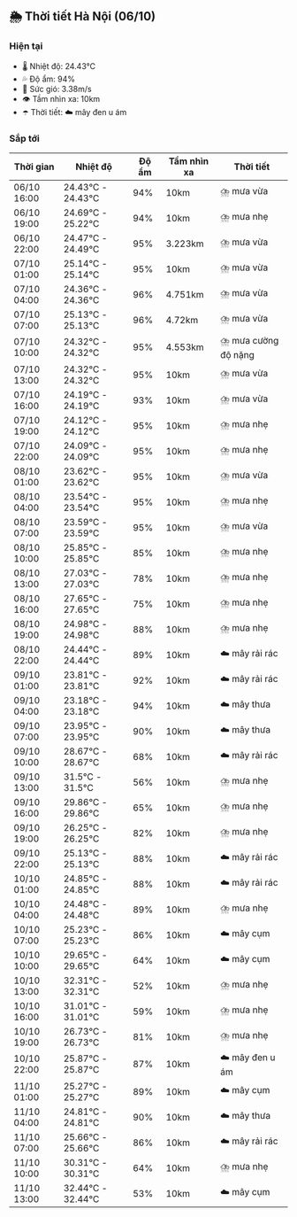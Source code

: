 ## 🌦️ Thời tiết Hà Nội (06/10)

### Hiện tại

- 🌡️ Nhiệt độ: 24.43℃
- 💦 Độ ẩm: 94%
- 💨 Sức gió: 3.38m/s
- 👁️ Tầm nhìn xa: 10km
- ☂️ Thời tiết: ☁️ mây đen u ám

### Sắp tới

| Thời gian | Nhiệt độ | Độ ẩm | Tầm nhìn xa | Thời tiết |
| --- | --- | --- | --- | --- |
| 06/10 16:00 | 24.43℃ - 24.43℃ | 94% | 10km | ⛈️ mưa vừa |
| 06/10 19:00 | 24.69℃ - 25.22℃ | 94% | 10km | ⛈️ mưa nhẹ |
| 06/10 22:00 | 24.47℃ - 24.49℃ | 95% | 3.223km | ⛈️ mưa vừa |
| 07/10 01:00 | 25.14℃ - 25.14℃ | 95% | 10km | ⛈️ mưa vừa |
| 07/10 04:00 | 24.36℃ - 24.36℃ | 96% | 4.751km | ⛈️ mưa vừa |
| 07/10 07:00 | 25.13℃ - 25.13℃ | 96% | 4.72km | ⛈️ mưa vừa |
| 07/10 10:00 | 24.32℃ - 24.32℃ | 95% | 4.553km | ⛈️ mưa cường độ nặng |
| 07/10 13:00 | 24.32℃ - 24.32℃ | 95% | 10km | ⛈️ mưa vừa |
| 07/10 16:00 | 24.19℃ - 24.19℃ | 93% | 10km | ⛈️ mưa vừa |
| 07/10 19:00 | 24.12℃ - 24.12℃ | 95% | 10km | ⛈️ mưa nhẹ |
| 07/10 22:00 | 24.09℃ - 24.09℃ | 95% | 10km | ⛈️ mưa nhẹ |
| 08/10 01:00 | 23.62℃ - 23.62℃ | 95% | 10km | ⛈️ mưa vừa |
| 08/10 04:00 | 23.54℃ - 23.54℃ | 95% | 10km | ⛈️ mưa nhẹ |
| 08/10 07:00 | 23.59℃ - 23.59℃ | 95% | 10km | ⛈️ mưa vừa |
| 08/10 10:00 | 25.85℃ - 25.85℃ | 85% | 10km | ⛈️ mưa nhẹ |
| 08/10 13:00 | 27.03℃ - 27.03℃ | 78% | 10km | ⛈️ mưa nhẹ |
| 08/10 16:00 | 27.65℃ - 27.65℃ | 75% | 10km | ⛈️ mưa nhẹ |
| 08/10 19:00 | 24.98℃ - 24.98℃ | 88% | 10km | ⛈️ mưa nhẹ |
| 08/10 22:00 | 24.44℃ - 24.44℃ | 89% | 10km | ☁️ mây rải rác |
| 09/10 01:00 | 23.81℃ - 23.81℃ | 92% | 10km | ☁️ mây rải rác |
| 09/10 04:00 | 23.18℃ - 23.18℃ | 94% | 10km | ☁️ mây thưa |
| 09/10 07:00 | 23.95℃ - 23.95℃ | 90% | 10km | ☁️ mây thưa |
| 09/10 10:00 | 28.67℃ - 28.67℃ | 68% | 10km | ☁️ mây rải rác |
| 09/10 13:00 | 31.5℃ - 31.5℃ | 56% | 10km | ⛈️ mưa nhẹ |
| 09/10 16:00 | 29.86℃ - 29.86℃ | 65% | 10km | ⛈️ mưa nhẹ |
| 09/10 19:00 | 26.25℃ - 26.25℃ | 82% | 10km | ⛈️ mưa nhẹ |
| 09/10 22:00 | 25.13℃ - 25.13℃ | 88% | 10km | ☁️ mây rải rác |
| 10/10 01:00 | 24.85℃ - 24.85℃ | 88% | 10km | ☁️ mây rải rác |
| 10/10 04:00 | 24.48℃ - 24.48℃ | 89% | 10km | ⛈️ mưa nhẹ |
| 10/10 07:00 | 25.23℃ - 25.23℃ | 86% | 10km | ☁️ mây cụm |
| 10/10 10:00 | 29.65℃ - 29.65℃ | 64% | 10km | ☁️ mây cụm |
| 10/10 13:00 | 32.31℃ - 32.31℃ | 52% | 10km | ⛈️ mưa nhẹ |
| 10/10 16:00 | 31.01℃ - 31.01℃ | 59% | 10km | ⛈️ mưa nhẹ |
| 10/10 19:00 | 26.73℃ - 26.73℃ | 81% | 10km | ⛈️ mưa nhẹ |
| 10/10 22:00 | 25.87℃ - 25.87℃ | 87% | 10km | ☁️ mây đen u ám |
| 11/10 01:00 | 25.27℃ - 25.27℃ | 89% | 10km | ☁️ mây cụm |
| 11/10 04:00 | 24.81℃ - 24.81℃ | 90% | 10km | ☁️ mây thưa |
| 11/10 07:00 | 25.66℃ - 25.66℃ | 86% | 10km | ☁️ mây rải rác |
| 11/10 10:00 | 30.31℃ - 30.31℃ | 64% | 10km | ⛈️ mưa nhẹ |
| 11/10 13:00 | 32.44℃ - 32.44℃ | 53% | 10km | ☁️ mây cụm |
